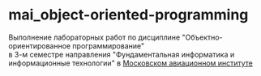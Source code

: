# mai_object-oriented-programming
Выполнение лабораторных работ по дисциплине "Объектно-ориентированное программирование" <br/>
в 3-м семестре направления "Фундаментальная информатика и информационные технологии" в [Московском авиационном институте](https://mai.ru)
